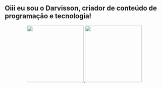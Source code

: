 ## Oiii eu sou o Darvisson, criador de conteúdo de programação e tecnologia!
<div align="center">
  <a href="https://github.com/darvissonl">
  <img height="180em" src="https://github-readme-stats.vercel.app/api?username=darvissonl&show_icons=true&theme=dracula&include_all_commits=true&count_private=true"/>
  <img height="180em" src="https://github-readme-stats.vercel.app/api/top-langs/?username=darvissonl&layout=compact&langs_count=7&theme=dracula"/>
</div>
